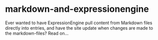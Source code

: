 # markdown-and-expressionengine
Ever wanted to have ExpressionEngine pull content from Markdown files directly into entries, and have the site update when changes are made to the markdown-files? Read on...
